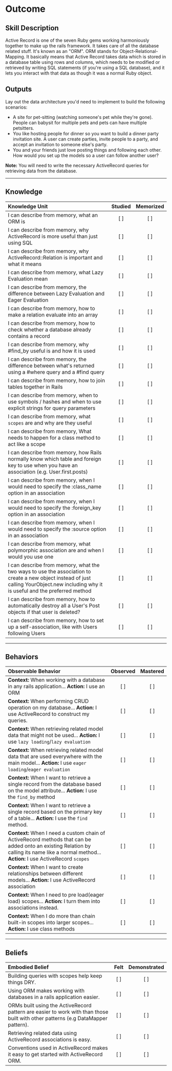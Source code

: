 # Outcome

Skill Description
----------
Active Record is one of the seven Ruby gems working harmoniously together to make up the rails framework. It takes care of all the database related stuff. It's known as an "ORM". ORM stands for Object-Relational-Mapping. It basically means that Active Record takes data which is stored in a database table using rows and columns, which needs to be modified or retrieved by writing SQL statements (if you're using a SQL database), and it lets you interact with that data as though it was a normal Ruby object.

Outputs
----------
Lay out the data architecture you'd need to implement to build the following scenarios:
- A site for pet-sitting (watching someone's pet while they're gone). People can babysit for multiple pets and pets can have multiple petsitters.
- You like hosting people for dinner so you want to build a dinner party invitation site. A user can create parties, invite people to a party, and accept an invitation to someone else's party.
- You and your friends just love posting things and following each other. How would you set up the models so a user can follow another user?

**Note:** You will need to write the necessary ActiveRecord queries for retrieving data from the database.


----------
## **Knowledge**


| Knowledge Unit   |      Studied      | Memorized |
|:-------------|:------------------:|:--------:|
| I can describe from memory, what an ORM is | [ ] | [ ]  |
| I can describe from memory, why ActiveRecord is more useful than just using SQL | [ ] | [ ]  |
| I can describe from memory, why ActiveRecord::Relation is important and what it means | [ ] | [ ]  |
| I can describe from memory, what Lazy Evaluation mean | [ ] | [ ]  |
| I can describe from memory, the difference between Lazy Evaluation and Eager Evaluation | [ ] | [ ]  |
| I can describe from memory, how to make a relation evaluate into an array | [ ] | [ ]  |
| I can describe from memory, how to check whether a database already contains a record | [ ] | [ ]  |
| I can describe from memory, why #find_by useful is and how it is used | [ ] | [ ]  |
| I can describe from memory, the difference between what's returned using a #where query and a #find query | [ ] | [ ]  |
| I can describe from memory, how to join tables together in Rails | [ ] | [ ]  |
| I can describe from memory, when to use symbols / hashes and when to use explicit strings for query parameters | [ ] | [ ]  |
| I can describe from memory, what `scopes` are and why are they useful | [ ] | [ ]  |
| I can describe from memory, What needs to happen for a class method to act like a scope | [ ] | [ ]  |
| I can describe from memory, how Rails normally know which table and foreign key to use when you have an association (e.g. User.first.posts) | [ ] | [ ]  |
| I can describe from memory, when I would need to specify the :class_name option in an association | [ ] | [ ]  |
| I can describe from memory, when I would need to specify the :foreign_key option in an association | [ ] | [ ]  |
| I can describe from memory, when I would need to specify the :source option in an association | [ ] | [ ]  |
| I can describe from memory, what polymorphic association are and when I would you use one | [ ] | [ ]  |
| I can describe from memory, what the two ways to use the association to create a new object instead of just calling YourObject.new including why it is useful and the preferred method | [ ] | [ ]  |
| I can describe from memory, how to automatically destroy all a User's Post objects if that user is deleted? | [ ] | [ ]  |
| I can describe from memory, how to set up a self-association, like with Users following Users | [ ] | [ ]  |


----------


## **Behaviors**


| Observable Behavior   |      Observed      | Mastered |
|:-------------|:------------------:|:--------:|
| **Context:** When working with a database in any rails application... **Action:** I use an ORM  | [ ] | [ ]  |
| **Context:** When performing CRUD operation on my database... **Action:** I use ActiveRecord to construct my queries. | [ ] | [ ]  |
| **Context:** When retrieving related model data that might not be used... **Action:** I use `lazy loading`/`lazy evaluation` | [ ] | [ ]  |
| **Context:** When retrieving related model data that are used everywhere with the main model... **Action:** I use `eager loading`/`eager evaluation`  | [ ] | [ ]  |
| **Context:** When I want to retrieve a single record from the database based on the model attribute... **Action:** I use the `find_by` method | [ ] | [ ]  |
| **Context:** When I want to retrieve a single record based on the primary key of a table... **Action:** I use the `find` method. | [ ] | [ ]  |
| **Context:** When I need a custom chain of ActiveRecord methods that can be added onto an existing Relation by calling its name like a normal method... **Action:** I use ActiveRecord `scopes` | [ ] | [ ]  |
| **Context:** When I want to create relationships between different models... **Action:** I use ActiveRecord association | [ ] | [ ]  |
| **Context:** When I need to pre load(eager load) scopes... **Action:** I turn them into associations instead. | [ ] | [ ]  |
| **Context:** When I do more than chain built-in scopes into larger scopes... **Action:** I use class methods | [ ] | [ ]  |


----------


## **Beliefs**


| Embodied Belief   |      Felt      | Demonstrated |
|:-------------|:------------------:|:--------:|
| Building queries with scopes help keep things DRY. | [ ] | [ ]  |
| Using ORM makes working with databases in a rails application easier. | [ ] | [ ]  |
| ORMs built using the ActiveRecord pattern are easier to work with than those built with other patterns (e.g DataMapper pattern). | [ ] | [ ]  |
| Retrieving related data using ActiveRecord associations is easy. | [ ] | [ ]  |
| Conventions used in ActiveRecord makes it easy to get started with ActiveRecord ORM. | [ ] | [ ]  |
